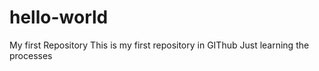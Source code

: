 # hello-world
My first Repository
This is my first repository in GIThub
Just learning the processes

